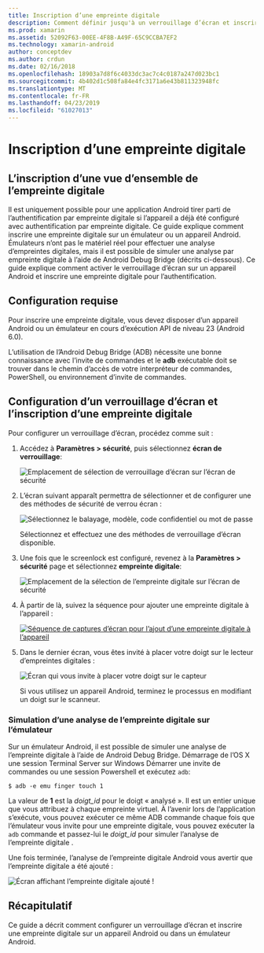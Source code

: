 ```yaml
---
title: Inscription d’une empreinte digitale
description: Comment définir jusqu'à un verrouillage d’écran et inscrire une empreinte digitale sur un émulateur ou un appareil Android.
ms.prod: xamarin
ms.assetid: 52092F63-00EE-4F8B-A49F-65C9CCBA7EF2
ms.technology: xamarin-android
author: conceptdev
ms.author: crdun
ms.date: 02/16/2018
ms.openlocfilehash: 18903a7d8f6c4033dc3ac7c4c0187a247d023bc1
ms.sourcegitcommit: 4b402d1c508fa84e4fc3171a6e43b811323948fc
ms.translationtype: MT
ms.contentlocale: fr-FR
ms.lasthandoff: 04/23/2019
ms.locfileid: "61027013"
---
```

# <a name="enrolling-a-fingerprint"></a>Inscription d’une empreinte digitale

## <a name="enrolling-a-fingerprint-overview"></a>L’inscription d’une vue d’ensemble de l’empreinte digitale

Il est uniquement possible pour une application Android tirer parti de l’authentification par empreinte digitale si l’appareil a déjà été configuré avec authentification par empreinte digitale. Ce guide explique comment inscrire une empreinte digitale sur un émulateur ou un appareil Android. Émulateurs n’ont pas le matériel réel pour effectuer une analyse d’empreintes digitales, mais il est possible de simuler une analyse par empreinte digitale à l’aide de Android Debug Bridge (décrits ci-dessous).  Ce guide explique comment activer le verrouillage d’écran sur un appareil Android et inscrire une empreinte digitale pour l’authentification.

## <a name="requirements"></a>Configuration requise

Pour inscrire une empreinte digitale, vous devez disposer d’un appareil Android ou un émulateur en cours d’exécution API de niveau 23 (Android 6.0).

L’utilisation de l’Android Debug Bridge (ADB) nécessite une bonne connaissance avec l’invite de commandes et le **adb** exécutable doit se trouver dans le chemin d’accès de votre interpréteur de commandes, PowerShell, ou environnement d’invite de commandes.

## <a name="configuring-a-screen-lock-and-enrolling-a-fingerprint"></a>Configuration d’un verrouillage d’écran et l’inscription d’une empreinte digitale 

Pour configurer un verrouillage d’écran, procédez comme suit :

1. Accédez à **Paramètres > sécurité**, puis sélectionnez **écran de verrouillage**:

    ![Emplacement de sélection de verrouillage d’écran sur l’écran de sécurité](enrolling-fingerprint-images/testing-01.png)

2. L’écran suivant apparaît permettra de sélectionner et de configurer une des méthodes de sécurité de verrou écran : 

    ![Sélectionnez le balayage, modèle, code confidentiel ou mot de passe](enrolling-fingerprint-images/testing-02.png)

   Sélectionnez et effectuez une des méthodes de verrouillage d’écran disponible.

3. Une fois que le screenlock est configuré, revenez à la **Paramètres > sécurité** page et sélectionnez **empreinte digitale**:

    ![Emplacement de la sélection de l’empreinte digitale sur l’écran de sécurité](enrolling-fingerprint-images/testing-03.png)

4. À partir de là, suivez la séquence pour ajouter une empreinte digitale à l’appareil :

    [![Séquence de captures d’écran pour l’ajout d’une empreinte digitale à l’appareil](enrolling-fingerprint-images/testing-04-sml.png)](enrolling-fingerprint-images/testing-04.png#lightbox)

5. Dans le dernier écran, vous êtes invité à placer votre doigt sur le lecteur d’empreintes digitales : 

    ![Écran qui vous invite à placer votre doigt sur le capteur](enrolling-fingerprint-images/testing-05.png)

    Si vous utilisez un appareil Android, terminez le processus en modifiant un doigt sur le scanneur. 
    
    
### <a name="simulating-a-fingerprint-scan-on-the-emulator"></a>Simulation d’une analyse de l’empreinte digitale sur l’émulateur

Sur un émulateur Android, il est possible de simuler une analyse de l’empreinte digitale à l’aide de Android Debug Bridge. Démarrage de l’OS X une session Terminal Server sur Windows Démarrer une invite de commandes ou une session Powershell et exécutez `adb`:

```shell
$ adb -e emu finger touch 1
```

La valeur de **1** est la _doigt\_id_ pour le doigt « analysé ». Il est un entier unique que vous attribuez à chaque empreinte virtuel. À l’avenir lors de l’application s’exécute, vous pouvez exécuter ce même ADB commande chaque fois que l’émulateur vous invite pour une empreinte digitale, vous pouvez exécuter la `adb` commande et passez-lui le _doigt\_id_ pour simuler l’analyse de l’empreinte digitale .

Une fois terminée, l’analyse de l’empreinte digitale Android vous avertir que l’empreinte digitale a été ajouté :  

![Écran affichant l’empreinte digitale ajouté !](enrolling-fingerprint-images/testing-06.png)

## <a name="summary"></a>Récapitulatif 

Ce guide a décrit comment configurer un verrouillage d’écran et inscrire une empreinte digitale sur un appareil Android ou dans un émulateur Android. 

